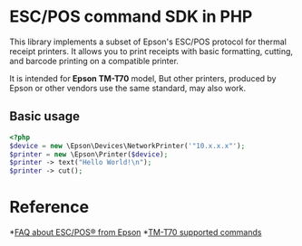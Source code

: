 ESC/POS command SDK in PHP
==========================

This library implements a subset of Epson's ESC/POS protocol for thermal receipt printers. It allows you to print receipts with basic formatting, cutting, and barcode printing on a compatible printer.

It is intended for **Epson TM-T70** model, But other printers, produced by Epson or other vendors use the same standard, may also work.

Basic usage
-----------

```php
<?php
$device = new \Epson\Devices\NetworkPrinter('"10.x.x.x"');
$printer = new \Epson\Printer($device);
$printer -> text("Hello World!\n");
$printer -> cut();

```


Reference
==========

*[FAQ about ESC/POS® from Epson](http://content.epson.de/fileadmin/content/files/RSD/downloads/escpos.pdf)
*[TM-T70 supported commands](https://reference.epson-biz.com/modules/ref_escpos/index.php?content_id=80)




